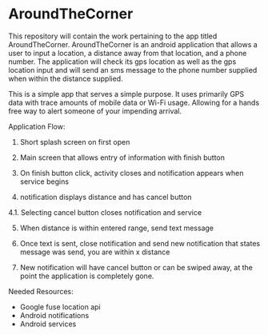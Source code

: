 # AroundTheCorner
This repository will contain the work pertaining to the app titled AroundTheCorner.
AroundTheCorner is an android application that allows a user to input a location, 
a distance away from that location, and a phone number. The application will check 
its gps location as well as the gps location input and will send an sms message to 
the phone number supplied when within the distance supplied.

This is a simple app that serves a simple purpose. It uses primarily GPS data with trace amounts of mobile data or Wi-Fi usage.
Allowing for a hands free way to alert someone of your impending arrival.

Application Flow:
1. Short splash screen on first open

2. Main screen that allows entry of information with finish button

3. On finish button click, activity closes and notification appears when service begins

4. notification displays distance and has cancel button

  4.1. Selecting cancel button closes notification and service

5. When distance is within entered range, send text message

6. Once text is sent, close notification and send new notification that states message was send, you are within x distance

7. New notification will have cancel button or can be swiped away, at the point the application is completely gone.


Needed Resources:
- Google fuse location api
- Android notifications
- Android services
